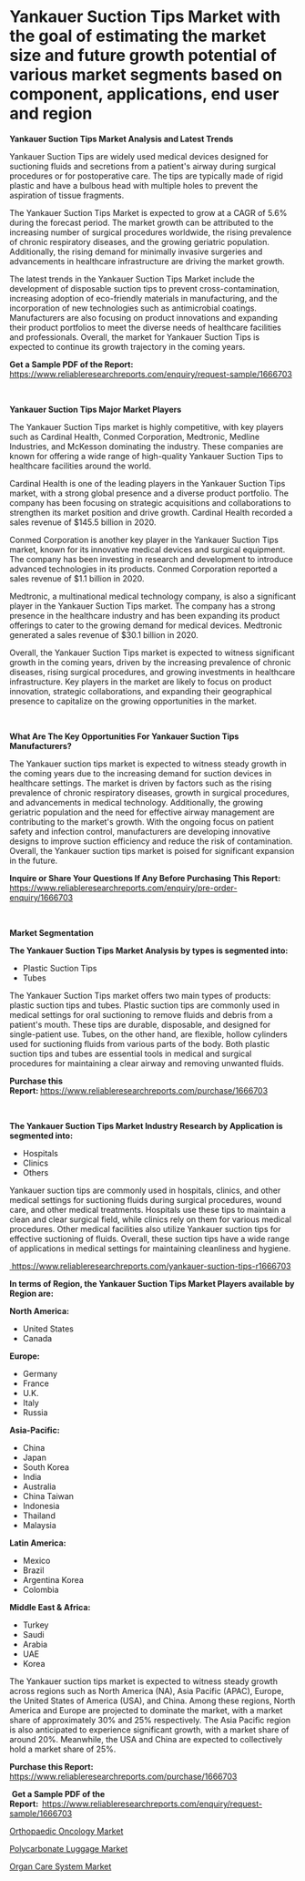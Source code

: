 <p><h1>Yankauer Suction Tips Market with the goal of estimating the market size and future growth potential of various market segments based on component, applications, end user and region</h1></p><p><strong>Yankauer Suction Tips Market Analysis and Latest Trends</strong></p>
<p><p>Yankauer Suction Tips are widely used medical devices designed for suctioning fluids and secretions from a patient's airway during surgical procedures or for postoperative care. The tips are typically made of rigid plastic and have a bulbous head with multiple holes to prevent the aspiration of tissue fragments.</p><p>The Yankauer Suction Tips Market is expected to grow at a CAGR of 5.6% during the forecast period. The market growth can be attributed to the increasing number of surgical procedures worldwide, the rising prevalence of chronic respiratory diseases, and the growing geriatric population. Additionally, the rising demand for minimally invasive surgeries and advancements in healthcare infrastructure are driving the market growth.</p><p>The latest trends in the Yankauer Suction Tips Market include the development of disposable suction tips to prevent cross-contamination, increasing adoption of eco-friendly materials in manufacturing, and the incorporation of new technologies such as antimicrobial coatings. Manufacturers are also focusing on product innovations and expanding their product portfolios to meet the diverse needs of healthcare facilities and professionals. Overall, the market for Yankauer Suction Tips is expected to continue its growth trajectory in the coming years.</p></p>
<p><strong>Get a Sample PDF of the Report:&nbsp;</strong> <a href="https://www.reliableresearchreports.com/enquiry/request-sample/1666703">https://www.reliableresearchreports.com/enquiry/request-sample/1666703</a></p>
<p>&nbsp;</p>
<p><strong>Yankauer Suction Tips Major Market Players</strong></p>
<p><p>The Yankauer Suction Tips market is highly competitive, with key players such as Cardinal Health, Conmed Corporation, Medtronic, Medline Industries, and McKesson dominating the industry. These companies are known for offering a wide range of high-quality Yankauer Suction Tips to healthcare facilities around the world.</p><p>Cardinal Health is one of the leading players in the Yankauer Suction Tips market, with a strong global presence and a diverse product portfolio. The company has been focusing on strategic acquisitions and collaborations to strengthen its market position and drive growth. Cardinal Health recorded a sales revenue of $145.5 billion in 2020.</p><p>Conmed Corporation is another key player in the Yankauer Suction Tips market, known for its innovative medical devices and surgical equipment. The company has been investing in research and development to introduce advanced technologies in its products. Conmed Corporation reported a sales revenue of $1.1 billion in 2020.</p><p>Medtronic, a multinational medical technology company, is also a significant player in the Yankauer Suction Tips market. The company has a strong presence in the healthcare industry and has been expanding its product offerings to cater to the growing demand for medical devices. Medtronic generated a sales revenue of $30.1 billion in 2020.</p><p>Overall, the Yankauer Suction Tips market is expected to witness significant growth in the coming years, driven by the increasing prevalence of chronic diseases, rising surgical procedures, and growing investments in healthcare infrastructure. Key players in the market are likely to focus on product innovation, strategic collaborations, and expanding their geographical presence to capitalize on the growing opportunities in the market.</p></p>
<p>&nbsp;</p>
<p><strong>What Are The Key Opportunities For Yankauer Suction Tips Manufacturers?</strong></p>
<p><p>The Yankauer suction tips market is expected to witness steady growth in the coming years due to the increasing demand for suction devices in healthcare settings. The market is driven by factors such as the rising prevalence of chronic respiratory diseases, growth in surgical procedures, and advancements in medical technology. Additionally, the growing geriatric population and the need for effective airway management are contributing to the market's growth. With the ongoing focus on patient safety and infection control, manufacturers are developing innovative designs to improve suction efficiency and reduce the risk of contamination. Overall, the Yankauer suction tips market is poised for significant expansion in the future.</p></p>
<p><strong>Inquire or Share Your Questions If Any Before Purchasing This Report:</strong> <a href="https://www.reliableresearchreports.com/enquiry/pre-order-enquiry/1666703">https://www.reliableresearchreports.com/enquiry/pre-order-enquiry/1666703</a></p>
<p>&nbsp;</p>
<p><strong>Market Segmentation</strong></p>
<p><strong>The Yankauer Suction Tips Market Analysis by types is segmented into:</strong></p>
<p><ul><li>Plastic Suction Tips</li><li>Tubes</li></ul></p>
<p><p>The Yankauer Suction Tips market offers two main types of products: plastic suction tips and tubes. Plastic suction tips are commonly used in medical settings for oral suctioning to remove fluids and debris from a patient's mouth. These tips are durable, disposable, and designed for single-patient use. Tubes, on the other hand, are flexible, hollow cylinders used for suctioning fluids from various parts of the body. Both plastic suction tips and tubes are essential tools in medical and surgical procedures for maintaining a clear airway and removing unwanted fluids.</p></p>
<p><strong>Purchase this Report:&nbsp;</strong><a href="https://www.reliableresearchreports.com/purchase/1666703">https://www.reliableresearchreports.com/purchase/1666703</a></p>
<p>&nbsp;</p>
<p><strong>The Yankauer Suction Tips Market Industry Research by Application is segmented into:</strong></p>
<p><ul><li>Hospitals</li><li>Clinics</li><li>Others</li></ul></p>
<p><p>Yankauer suction tips are commonly used in hospitals, clinics, and other medical settings for suctioning fluids during surgical procedures, wound care, and other medical treatments. Hospitals use these tips to maintain a clean and clear surgical field, while clinics rely on them for various medical procedures. Other medical facilities also utilize Yankauer suction tips for effective suctioning of fluids. Overall, these suction tips have a wide range of applications in medical settings for maintaining cleanliness and hygiene.</p></p>
<p><a href="https://www.reliableresearchreports.com/yankauer-suction-tips-r1666703">&nbsp;https://www.reliableresearchreports.com/yankauer-suction-tips-r1666703</a></p>
<p><strong>In terms of Region, the Yankauer Suction Tips Market Players available by Region are:</strong></p>
<p>
    <p> <strong> North America: </strong>
        <ul>
            <li>United States</li>
            <li>Canada</li>
        </ul>
        </p> 
    <p> <strong> Europe: </strong>
        <ul>
            <li>Germany</li>
            <li>France</li>
            <li>U.K.</li>
            <li>Italy</li>
            <li>Russia</li>
        </ul>
        </p> 
    <p> <strong> Asia-Pacific: </strong>
        <ul>
            <li>China</li>
            <li>Japan</li>
            <li>South Korea</li>
            <li>India</li>
            <li>Australia</li>
            <li>China Taiwan</li>
            <li>Indonesia</li>
            <li>Thailand</li>
            <li>Malaysia</li>
        </ul>
        </p> 
    <p> <strong> Latin America: </strong>
        <ul>
            <li>Mexico</li>
            <li>Brazil</li>
            <li>Argentina Korea</li>
            <li>Colombia</li>
        </ul>
        </p> 
    <p> <strong> Middle East & Africa: </strong>
        <ul>
            <li>Turkey</li>
            <li>Saudi</li>
            <li>Arabia</li>
            <li>UAE</li>
            <li>Korea</li>
        </ul>
    </p>
    </p>
<p><p>The Yankauer suction tips market is expected to witness steady growth across regions such as North America (NA), Asia Pacific (APAC), Europe, the United States of America (USA), and China. Among these regions, North America and Europe are projected to dominate the market, with a market share of approximately 30% and 25% respectively. The Asia Pacific region is also anticipated to experience significant growth, with a market share of around 20%. Meanwhile, the USA and China are expected to collectively hold a market share of 25%.</p></p>
<p><strong>Purchase this Report: </strong><a href="https://www.reliableresearchreports.com/purchase/1666703">https://www.reliableresearchreports.com/purchase/1666703</a></p>
<p>&nbsp;<strong>Get a Sample PDF of the Report:&nbsp;&nbsp;</strong><a href="https://www.reliableresearchreports.com/enquiry/request-sample/1666703">https://www.reliableresearchreports.com/enquiry/request-sample/1666703</a></p>
<p><strong></strong></p>
<p><p><a href="https://www.linkedin.com/pulse/orthopaedic-oncology-market-key-successful-business-strategy-hfzre">Orthopaedic Oncology Market</a></p><p><a href="https://www.linkedin.com/pulse/polycarbonate-luggage-market-trends-forecast-competitive-analysis-4lp3f">Polycarbonate Luggage Market</a></p><p><a href="https://www.linkedin.com/pulse/organ-care-system-market-furnishes-information-share-trends-4h7ye">Organ Care System Market</a></p></p>